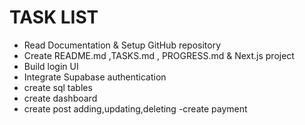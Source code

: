 # TASK LIST

-  Read Documentation & Setup GitHub repository
-  Create README.md ,TASKS.md , PROGRESS.md & Next.js project
-  Build login  UI
-  Integrate Supabase authentication
-  create sql tables
-  create dashboard 
- create post adding,updating,deleting
-create payment